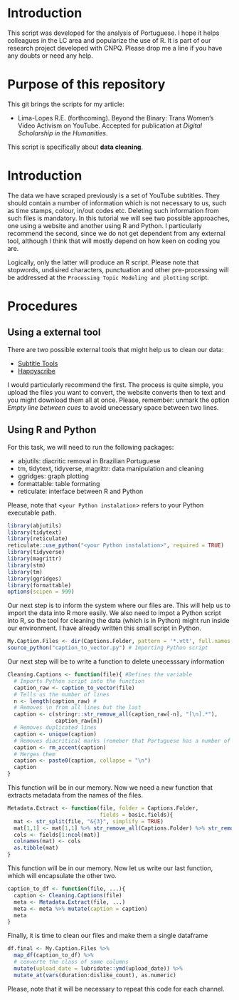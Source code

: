 # Introduction

This script was developed for the analysis of Portuguese. I hope it
helps colleagues in the LC area and popularize the use of R. It is part
of our research project developed with CNPQ. Please drop me a line if
you have any doubts or need any help.

# Purpose of this repository

This git brings the scripts for my article:

-   Lima-Lopes R.E. (forthcoming). Beyond the Binary: Trans Women’s
    Video Activism on YouTube. Accepted for publication at *Digital
    Scholarship in the Humanities*.

This script is specifically about **data cleaning**.

# Introduction

The data we have scraped previously is a set of YouTube subtitles. They
should contain a number of information which is not necessary to us,
such as time stamps, colour, in/out codes etc. Deleting such information
from such files is mandatory. In this tutorial we will see two possible
approaches, one using a website and another using R and Python. I
particularly recommend the second, since we do not get dependent from
any external tool, although I think that will mostly depend on how keen
on coding you are.

Logically, only the latter will produce an R script. Please note that
stopwords, undisired characters, punctuation and other pre-processing
will be addressed at the `Processing Topic Modeling and plotting`
script.

# Procedures

## Using a external tool

There are two possible external tools that might help us to clean our
data:

-   [Subtitle
    Tools](https://subtitletools.com/convert-subtitles-to-plain-text-online)
-   [Happyscribe](https://www.happyscribe.com/subtitle-tools/convert-vtt-to-text)

I would particularly recommend the first. The process is quite simple,
you upload the files you want to convert, the website converts then to
text and you might download them all at once. Please, remember: unmark
the option *Empty line between cues* to avoid unecessary space between
two lines.

## Using R and Python

For this task, we will need to run the following packages:

-   abjutils: diacritic removal in Brazilian Portuguese
-   tm, tidytext, tidyverse, magrittr: data manipulation and cleaning
-   ggridges: graph plotting
-   formattable: table formating
-   reticulate: interface between R and Python

Please, note that \<`your Python instalation`\> refers to your Python
executable path.

``` r
library(abjutils)
library(tidytext)
library(reticulate)
reticulate::use_python("<your Python instalation>", required = TRUE)
library(tidyverse)
library(magrittr)
library(stm)
library(tm)
library(ggridges)
library(formattable)
options(scipen = 999)
```

Our next step is to inform the system where our files are. This will
help us to import the data into R more easily. We also need to impot a
Python script into R, so the tool for cleaning the data (which is in
Python) might run inside our environment. I have already written this
small script in Python.

``` r
My.Caption.Files <- dir(Captions.Folder, pattern = '*.vtt', full.names = TRUE)
source_python("caption_to_vector.py") # Importing Python script
```

Our next step will be to write a function to delete unecesssary
information

``` r
Cleaning.Captions <- function(file){ #Defines the variable
  # Imports Python script into the function
  caption_raw <- caption_to_vector(file) 
  # Tells us the number of lines
  n <- length(caption_raw) #
  # Removes \n from all lines but the last
  caption <- c(stringr::str_remove_all(caption_raw[-n], "[\n].*"),
               caption_raw[n])
  # Removes duplicated lines
  caption <- unique(caption)
  # Removes diacritical marks (remeber that Portuguese has a number of them)
  caption <- rm_accent(caption)
  # Merges them
  caption <- paste0(caption, collapse = "\n")
  caption
}
```

This function will be in our memory. Now we need a new function that
extracts metadata from the names of the files.

``` r
Metadata.Extract <- function(file, folder = Captions.Folder,
                             fields = basic.fields){
  mat <- str_split(file, "&{3}", simplify = TRUE)
  mat[1,1] <- mat[1,1] %>% str_remove_all(Captions.Folder) %>% str_remove_all("/")
  cols <- fields[1:ncol(mat)]
  colnames(mat) <- cols
  as.tibble(mat)
}
```

This function will be in our memory. Now let us write our last function,
which will encapsulate the other two.

``` r
caption_to_df <- function(file, ...){
  caption <- Cleaning.Captions(file)
  meta <- Metadata.Extract(file, ...)
  meta <- meta %>% mutate(caption = caption)
  meta
}
```

Finally, it is time to clean our files and make them a single dataframe

``` r
df.final <- My.Caption.Files %>% 
  map_df(caption_to_df) %>% 
  # converte the class of some columns
  mutate(upload_date = lubridate::ymd(upload_date)) %>% 
  mutate_at(vars(duration:dislike_count), as.numeric)
```

Please, note that it will be necessary to repeat this code for each
channel.

